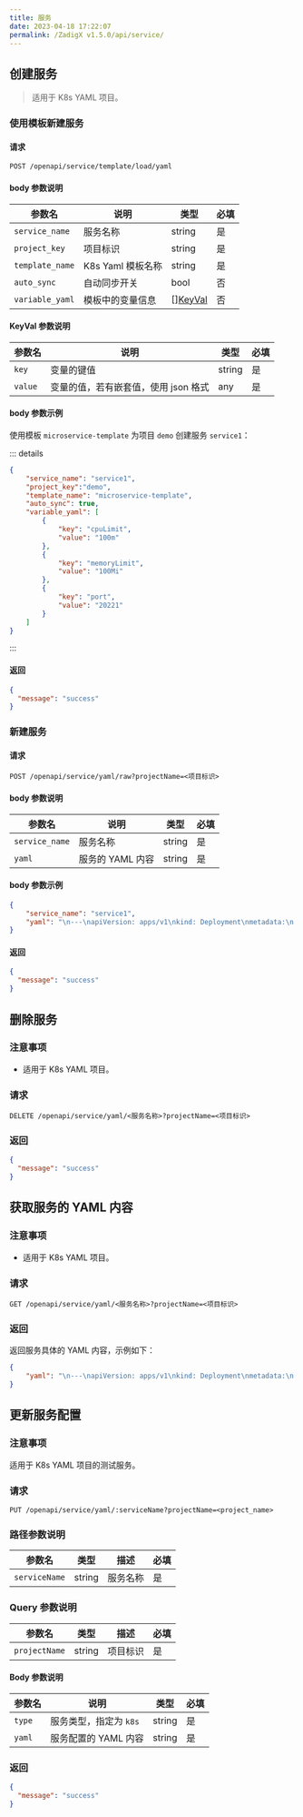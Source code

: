 ```yaml
---
title: 服务
date: 2023-04-18 17:22:07
permalink: /ZadigX v1.5.0/api/service/
---
```


## 创建服务

> 适用于 K8s YAML 项目。

### 使用模板新建服务

#### 请求

```
POST /openapi/service/template/load/yaml
```

#### body 参数说明

|参数名|说明|类型|必填|
|----------------|-------------------|---|---|
|`service_name`  |服务名称|string|是|
|`project_key` |项目标识| string|是|
|`template_name`   | K8s Yaml 模板名称| string|是|
|`auto_sync` |自动同步开关| bool|否|
|`variable_yaml` |模板中的变量信息| [][KeyVal](#KeyVal)|否|

<h4 id="KeyVal">KeyVal 参数说明</h4>

|参数名|说明|类型|必填|
|---|---|---|---|
|`key`|变量的键值|string|是|
|`value`|变量的值，若有嵌套值，使用 json 格式|any|是|

#### body 参数示例

使用模板 `microservice-template` 为项目 `demo` 创建服务 `service1`：

::: details
``` json
{
    "service_name": "service1",
    "project_key":"demo",
    "template_name": "microservice-template",
    "auto_sync": true,
    "variable_yaml": [
        {
            "key": "cpuLimit",
            "value": "100m"
        },
        {
            "key": "memoryLimit",
            "value": "100Mi"
        },
        {
            "key": "port",
            "value": "20221"
        }
    ]
}
```
:::

#### 返回

```json
{
  "message": "success"
}
```

### 新建服务

#### 请求

```
POST /openapi/service/yaml/raw?projectName=<项目标识>
```

#### body 参数说明

|参数名|说明|类型|必填|
|----------------|-------------------|---|---|
|`service_name` |服务名称|string|是|
|`yaml`   | 服务的 YAML 内容| string|是|

#### body 参数示例

``` json
{
    "service_name": "service1",
    "yaml": "\n---\napiVersion: apps/v1\nkind: Deployment\nmetadata:\n  name: service1\n  labels: \n    app.kubernetes.io/name: demo\n    app.kubernetes.io/instance: service1\nspec:\n  selector:\n    matchLabels:\n      app.kubernetes.io/name: demo\n      app.kubernetes.io/instance: service1\n  replicas: 1\n  template:\n    metadata: \n      labels:\n        app.kubernetes.io/name: demo\n        app.kubernetes.io/instance: service1\n    spec:\n      containers:\n        - name: service1\n          image: koderover.tencentcloudcr.com/koderover-demo/service1:latest\n          imagePullPolicy: Always \n          command:\n            - /workspace/service1\n          ports:\n            - protocol: TCP\n              containerPort: 20221\n          resources:\n            limits:\n              memory: 50Mi\n              cpu: 50m\n---\napiVersion: v1\nkind: Service\nmetadata:\n  name: service1\n  labels:\n    app.kubernetes.io/name: demo\n    app.kubernetes.io/instance: service1\nspec:\n  type: NodePort\n  ports:\n    - protocol: TCP\n      port: 20221\n      targetPort: 20221"
}
```

#### 返回

```json
{
  "message": "success"
}
```

## 删除服务

### 注意事项

- 适用于 K8s YAML 项目。

### 请求

```
DELETE /openapi/service/yaml/<服务名称>?projectName=<项目标识>
```

### 返回

```json
{
  "message": "success"
}
```

## 获取服务的 YAML 内容

### 注意事项

- 适用于 K8s YAML 项目。

### 请求

```
GET /openapi/service/yaml/<服务名称>?projectName=<项目标识>
```

### 返回

返回服务具体的 YAML 内容，示例如下：

```json
{
    "yaml": "\n---\napiVersion: apps/v1\nkind: Deployment\nmetadata:\n  labels:\n    app: db\n  name: db\nspec:\n  replicas: 1\n  selector:\n    matchLabels:\n      app: db\n  template:\n    metadata:\n      labels:\n        app: db\n    spec:\n      containers:\n      - image: postgres:9.4\n        name: postgres\n        ports:\n        - containerPort: 5432\n          name: postgres\n        volumeMounts:\n        - mountPath: /var/lib/postgresql/data\n          name: db-data\n        env:\n        - name: POSTGRES_HOST_AUTH_METHOD\n          value: trust\n        resources:\n          limits:\n            memory: 50Mi\n            cpu: 50m\n      volumes:\n      - name: db-data\n        emptyDir: {}\n---\napiVersion: v1\nkind: Service\nmetadata:\n  labels:\n    app: db\n  name: db\nspec:\n  type: ClusterIP\n  ports:\n  - name: \"db-service\"\n    port: 5432\n    targetPort: 5432\n  selector:\n    app: db"
}
```

## 更新服务配置

### 注意事项

适用于 K8s YAML 项目的测试服务。

### 请求

```
PUT /openapi/service/yaml/:serviceName?projectName=<project_name>
```

### 路径参数说明

|参数名|类型|描述|必填|
|---|---|---|--|
|`serviceName`|string|服务名称|是|

### Query 参数说明

|参数名|类型|描述|必填|
|---|---|---|--|
|`projectName`|string|项目标识|是|

#### Body 参数说明
| 参数名 | 说明                | 类型   | 必填 |
| ------ | ------------------- | ------ | ---- |
| `type` | 服务类型，指定为 `k8s` | string | 是   |
| `yaml` | 服务配置的 YAML 内容    | string | 是   |

### 返回

```json
{
  "message": "success"
}
```
